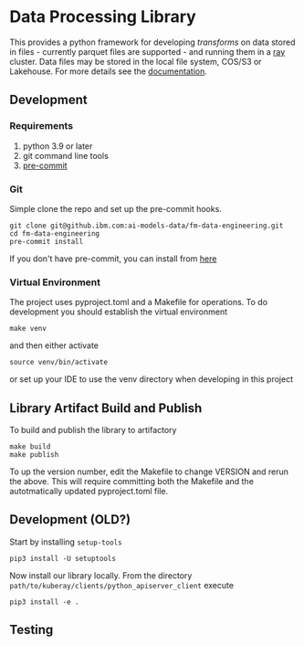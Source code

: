 # Data Processing Library
This provides a python framework for developing _transforms_ 
on data stored in files - currently parquet files are supported -
and running them in a [ray](https://ray.com) cluster.
Data files may be stored in the local file system, COS/S3 or Lakehouse.
For more details see the [documentation](doc/framework.md).

## Development

### Requirements
1. python 3.9 or later
2. git command line tools
3. [pre-commit](https://pre-commit.com/)

### Git
Simple clone the repo and set up the pre-commit hooks.
```shell
git clone git@github.ibm.com:ai-models-data/fm-data-engineering.git
cd fm-data-engineering
pre-commit install
```
If you don't have pre-commit, you can install from [here](https://pre-commit.com/)

### Virtual Environment
The project uses pyproject.toml and a Makefile for operations.
To do development you should establish the virtual environment
```shell
make venv
```
and then either activate
```shell
source venv/bin/activate
```
or set up your IDE to use the venv directory when developing in this project


## Library Artifact Build and Publish
To build and publish the library to artifactory
```shell
make build
make publish
```
To up the version number, edit the Makefile to change VERSION and rerun
the above.  This will require committing both the Makefile and the 
autotmatically updated pyproject.toml file.

## Development (OLD?)

Start by installing `setup-tools`

```shell
pip3 install -U setuptools
```

Now install our library locally. From the directory `path/to/kuberay/clients/python_apiserver_client` execute

```shell
pip3 install -e .
```

## Testing

